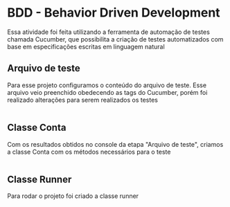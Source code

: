 <h1>BDD - Behavior Driven Development</h1>
<p>Essa atividade foi feita utilizando a ferramenta de automação de testes chamada Cucumber, que possibilita a criação de testes automatizados com base em especificações escritas em linguagem natural</p>
<h2>Arquivo de teste</h2>
<p>Para esse projeto configuramos o conteúdo do arquivo de teste. Esse arquivo veio preenchido obedecendo as tags do Cucumber, porém foi realizado alterações para serem realizados os testes</p>
<img src="">
<h2>Classe Conta</h2>
<p>Com os resultados obtidos no console da etapa "Arquivo de teste", criamos a classe Conta com os métodos necessários para o teste</p>
<img src="">
<h2>Classe Runner</h2>
<p>Para rodar o projeto foi criado a classe runner</p>
<imh src="">
